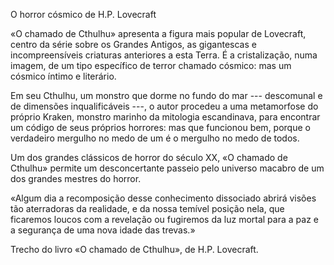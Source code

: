 O horror cósmico de H.P. Lovecraft

«O chamado de Cthulhu» apresenta a figura mais popular de Lovecraft, centro da série sobre os Grandes Antigos, as gigantescas e incompreensíveis criaturas anteriores a esta Terra. É a cristalização, numa imagem, de um tipo específico de terror chamado cósmico: mas um cósmico íntimo e literário.

 Em seu Cthulhu, um monstro que dorme no fundo do mar --- descomunal e de dimensões inqualificáveis ---, o autor procedeu a uma metamorfose do próprio Kraken, monstro marinho da mitologia escandinava, para encontrar um código de seus próprios horrores: mas que funcionou bem, porque o verdadeiro mergulho no medo de um é o mergulho no medo de todos. 

 Um dos grandes clássicos de horror do século XX,  «O chamado de Cthulhu» permite um desconcertante passeio pelo universo macabro de um dos grandes mestres do horror.

«Algum dia a recomposição desse conhecimento dissociado abrirá visões tão aterradoras
da realidade, e da nossa temível posição nela, que ficaremos loucos com
a revelação ou fugiremos da luz mortal para a paz e a segurança de uma
nova idade das trevas.»

Trecho do livro «O chamado de Cthulhu», de H.P. Lovecraft.

